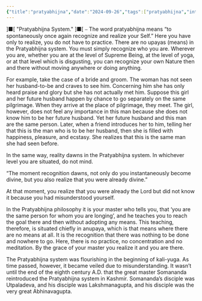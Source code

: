 ```yaml
---
{"title":"pratyabhijna","date":"2024-09-26","tags":["pratyabhijna","introduction","articles"],"publish":true,"path":"Introduction/pratyabhijna/pratyabhijñā.md","permalink":"/introduction/pratyabhijna/pratyabhijna/","PassFrontmatter":true}
---
```




]■[ "Pratyabhijna System." ]■[
⎯ The word pratyabhijna means “to spontaneously once again recognize and realize your Self.” Here you have only to realize, you do not have to practice. There are no upayas (means) in the Pratyabhijna system. You must simply recognize who you are. Wherever you are, whether you are at the level of Supreme Being, at the level of yoga, or at that level which is disgusting, you can recognize your own Nature then and there without moving anywhere or doing anything.

For example, take the case of a bride and groom. The woman has not seen her husband-to-be and craves to see him. Concerning him she has only heard praise and glory but she has not actually met him. Suppose this girl and her future husband happen by chance to go separately on the same pilgrimage. When they arrive at the place of pilgrimage, they meet. The girl, however, does not feel any importance in this man because she does not know him to be her future husband. Yet her future husband and this man are the same person. Later, when a friend introduces her to him, telling her that this is the man who is to be her husband, then she is filled with happiness, pleasure, and ecstasy. She realizes that this is the same man she had seen before.

In the same way, reality dawns in the Pratyabhijna system. In whichever level you are situated, do not mind.

“The moment recognition dawns, not only do you instantaneously become divine, but you also realize that you were already divine.”

At that moment, you realize that you were already the Lord but did not know it because you had misunderstood yourself.

In the Pratyabhijna philosophy it is your master who tells you, that ‘you are the same person for whom you are longing’, and he teaches you to reach the goal there and then without adopting any means. This teaching, therefore, is situated chiefly in anupaya, which is that means where there are no means at all. It is the recognition that there was nothing to be done and nowhere to go. Here, there is no practice, no concentration and no meditation. By the grace  of your master you realize it and you are there.

The Pratyabhijna system was flourishing in the beginning of kali-yuga. As time passed, however, it became veiled due to misunderstanding. It wasn’t until the end of the eighth century A.D. that the great master Somananda reintroduced the Pratyabhijna system in Kashmir. Somananda’s disciple was Utpaladeva, and his disciple was Lakshmanagupta, and his disciple was the very great Abhinavagupta.
